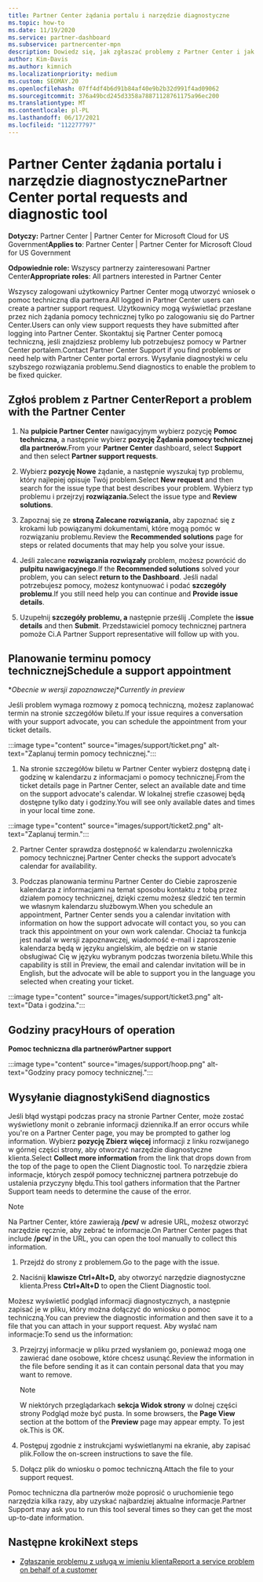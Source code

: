 ```yaml
---
title: Partner Center żądania portalu i narzędzie diagnostyczne
ms.topic: how-to
ms.date: 11/19/2020
ms.service: partner-dashboard
ms.subservice: partnercenter-mpn
description: Dowiedz się, jak zgłaszać problemy z Partner Center i jak zbierać informacje diagnostyczne dla zespołu pomocy technicznej partnera.
author: Kim-Davis
ms.author: kimnich
ms.localizationpriority: medium
ms.custom: SEOMAY.20
ms.openlocfilehash: 07ff4df4b6d91b84af40e9b2b32d991f4ad09062
ms.sourcegitcommit: 376a49bcd245d3358a78871128761175a96ec200
ms.translationtype: MT
ms.contentlocale: pl-PL
ms.lasthandoff: 06/17/2021
ms.locfileid: "112277797"
---
```

# <a name="partner-center-portal-requests-and-diagnostic-tool"></a><span data-ttu-id="145f1-103">Partner Center żądania portalu i narzędzie diagnostyczne</span><span class="sxs-lookup"><span data-stu-id="145f1-103">Partner Center portal requests and diagnostic tool</span></span>

<span data-ttu-id="145f1-104">**Dotyczy:** Partner Center | Partner Center for Microsoft Cloud for US Government</span><span class="sxs-lookup"><span data-stu-id="145f1-104">**Applies to**: Partner Center | Partner Center for Microsoft Cloud for US Government</span></span>

<span data-ttu-id="145f1-105">**Odpowiednie role:** Wszyscy partnerzy zainteresowani Partner Center</span><span class="sxs-lookup"><span data-stu-id="145f1-105">**Appropriate roles**: All partners interested in Partner Center</span></span>

<span data-ttu-id="145f1-106">Wszyscy zalogowani użytkownicy Partner Center mogą utworzyć wniosek o pomoc techniczną dla partnera.</span><span class="sxs-lookup"><span data-stu-id="145f1-106">All logged in Partner Center users can create a partner support request.</span></span> <span data-ttu-id="145f1-107">Użytkownicy mogą wyświetlać przesłane przez nich żądania pomocy technicznej tylko po zalogowaniu się do Partner Center.</span><span class="sxs-lookup"><span data-stu-id="145f1-107">Users can only view support requests they have submitted after logging into Partner Center.</span></span>
<span data-ttu-id="145f1-108">Skontaktuj się Partner Center pomocą techniczną, jeśli znajdziesz problemy lub potrzebujesz pomocy w Partner Center portalem.</span><span class="sxs-lookup"><span data-stu-id="145f1-108">Contact Partner Center Support if you find problems or need help with Partner Center portal errors.</span></span> <span data-ttu-id="145f1-109">Wysyłanie diagnostyki w celu szybszego rozwiązania problemu.</span><span class="sxs-lookup"><span data-stu-id="145f1-109">Send diagnostics to enable the problem to be fixed quicker.</span></span>

## <a name="report-a-problem-with-the-partner-center"></a><span data-ttu-id="145f1-110">Zgłoś problem z Partner Center</span><span class="sxs-lookup"><span data-stu-id="145f1-110">Report a problem with the Partner Center</span></span>

1. <span data-ttu-id="145f1-111">Na **pulpicie Partner Center** nawigacyjnym wybierz pozycję **Pomoc techniczna,** a następnie wybierz **pozycję Żądania pomocy technicznej dla partnerów.**</span><span class="sxs-lookup"><span data-stu-id="145f1-111">From your **Partner Center** dashboard, select **Support** and then select **Partner support requests**.</span></span>

2. <span data-ttu-id="145f1-112">Wybierz **pozycję Nowe** żądanie, a następnie wyszukaj typ problemu, który najlepiej opisuje Twój problem.</span><span class="sxs-lookup"><span data-stu-id="145f1-112">Select **New request** and then search for the issue type that best describes your problem.</span></span> <span data-ttu-id="145f1-113">Wybierz typ problemu i przejrzyj **rozwiązania.**</span><span class="sxs-lookup"><span data-stu-id="145f1-113">Select the issue type and **Review solutions**.</span></span>

3. <span data-ttu-id="145f1-114">Zapoznaj się ze **stroną Zalecane rozwiązania,** aby zapoznać się z krokami lub powiązanymi dokumentami, które mogą pomóc w rozwiązaniu problemu.</span><span class="sxs-lookup"><span data-stu-id="145f1-114">Review the **Recommended solutions** page for steps or related documents that may help you solve your issue.</span></span>

4. <span data-ttu-id="145f1-115">Jeśli zalecane **rozwiązania rozwiązały** problem, możesz powrócić do **pulpitu nawigacyjnego**.</span><span class="sxs-lookup"><span data-stu-id="145f1-115">If the **Recommended solutions** solved your problem, you can select **return to the Dashboard**.</span></span> <span data-ttu-id="145f1-116">Jeśli nadal potrzebujesz pomocy, możesz kontynuować i podać **szczegóły problemu**.</span><span class="sxs-lookup"><span data-stu-id="145f1-116">If you still need help you can continue and **Provide issue details**.</span></span>

5. <span data-ttu-id="145f1-117">Uzupełnij **szczegóły problemu, a** następnie prześlij **.**</span><span class="sxs-lookup"><span data-stu-id="145f1-117">Complete the **issue details** and then **Submit**.</span></span> <span data-ttu-id="145f1-118">Przedstawiciel pomocy technicznej partnera pomoże Ci.</span><span class="sxs-lookup"><span data-stu-id="145f1-118">A Partner Support representative will follow up with you.</span></span>

## <a name="schedule-a-support-appointment"></a><span data-ttu-id="145f1-119">Planowanie terminu pomocy technicznej</span><span class="sxs-lookup"><span data-stu-id="145f1-119">Schedule a support appointment</span></span> 

<span data-ttu-id="145f1-120">\**Obecnie w wersji zapoznawczej*</span><span class="sxs-lookup"><span data-stu-id="145f1-120">\**Currently in preview*</span></span>

<span data-ttu-id="145f1-121">Jeśli problem wymaga rozmowy z pomocą techniczną, możesz zaplanować termin na stronie szczegółów biletu.</span><span class="sxs-lookup"><span data-stu-id="145f1-121">If your issue requires a conversation with your support advocate, you can schedule the appointment from your ticket details.</span></span>

:::image type="content" source="images/support/ticket.png" alt-text="Zaplanuj termin pomocy technicznej.":::

1.  <span data-ttu-id="145f1-123">Na stronie szczegółów biletu w Partner Center wybierz dostępną datę i godzinę w kalendarzu z informacjami o pomocy technicznej.</span><span class="sxs-lookup"><span data-stu-id="145f1-123">From the ticket details page in Partner Center, select an available date and time on the support advocate's calendar.</span></span> <span data-ttu-id="145f1-124">W lokalnej strefie czasowej będą dostępne tylko daty i godziny.</span><span class="sxs-lookup"><span data-stu-id="145f1-124">You will see only available dates and times in your local time zone.</span></span>

:::image type="content" source="images/support/ticket2.png" alt-text="Zaplanuj termin.":::

2. <span data-ttu-id="145f1-126">Partner Center sprawdza dostępność w kalendarzu zwolenniczka pomocy technicznej.</span><span class="sxs-lookup"><span data-stu-id="145f1-126">Partner Center checks the support advocate’s  calendar for availability.</span></span>

1. <span data-ttu-id="145f1-127">Podczas planowania terminu Partner Center do Ciebie zaproszenie kalendarza z informacjami na temat sposobu kontaktu z tobą przez działem pomocy technicznej, dzięki czemu możesz śledzić ten termin we własnym kalendarzu służbowym.</span><span class="sxs-lookup"><span data-stu-id="145f1-127">When you schedule an appointment, Partner Center sends you a calendar invitation with information on how the support advocate will contact you, so you can track this appointment on your own work calendar.</span></span>  <span data-ttu-id="145f1-128">Chociaż ta funkcja jest nadal w wersji zapoznawczej, wiadomość e-mail i zaproszenie kalendarza będą w języku angielskim, ale będzie on w stanie obsługiwać Cię w języku wybranym podczas tworzenia biletu.</span><span class="sxs-lookup"><span data-stu-id="145f1-128">While this capability is still in Preview, the email and calendar invitation will be in English, but the advocate will be able to support you in the language you selected when creating your ticket.</span></span>

:::image type="content" source="images/support/ticket3.png" alt-text="Data i godzina.":::

## <a name="hours-of-operation"></a><span data-ttu-id="145f1-130">Godziny pracy</span><span class="sxs-lookup"><span data-stu-id="145f1-130">Hours of operation</span></span>

<span data-ttu-id="145f1-131">**Pomoc techniczna dla partnerów**</span><span class="sxs-lookup"><span data-stu-id="145f1-131">**Partner support**</span></span>

:::image type="content" source="images/support/hoop.png" alt-text="Godziny pracy pomocy technicznej.":::

## <a name="send-diagnostics"></a><span data-ttu-id="145f1-133">Wysyłanie diagnostyki</span><span class="sxs-lookup"><span data-stu-id="145f1-133">Send diagnostics</span></span>

<span data-ttu-id="145f1-134">Jeśli błąd wystąpi podczas pracy na stronie Partner Center, może zostać wyświetlony monit o zebranie informacji dziennika.</span><span class="sxs-lookup"><span data-stu-id="145f1-134">If an error occurs while you're on a Partner Center page, you may be prompted to gather log information.</span></span> <span data-ttu-id="145f1-135">Wybierz **pozycję Zbierz więcej** informacji z linku rozwijanego w górnej części strony, aby otworzyć narzędzie diagnostyczne klienta.</span><span class="sxs-lookup"><span data-stu-id="145f1-135">Select **Collect more information** from the link that drops down from the top of the page to open the Client Diagnostic tool.</span></span> <span data-ttu-id="145f1-136">To narzędzie zbiera informacje, których zespół pomocy technicznej partnera potrzebuje do ustalenia przyczyny błędu.</span><span class="sxs-lookup"><span data-stu-id="145f1-136">This tool gathers information that the Partner Support team needs to determine the cause of the error.</span></span> 

>[!NOTE]
><span data-ttu-id="145f1-137">Na Partner Center, które zawierają **/pcv/** w adresie URL, możesz otworzyć narzędzie ręcznie, aby zebrać te informacje.</span><span class="sxs-lookup"><span data-stu-id="145f1-137">On Partner Center pages that include **/pcv/** in the URL, you can open the tool manually to collect this information.</span></span>

1. <span data-ttu-id="145f1-138">Przejdź do strony z problemem.</span><span class="sxs-lookup"><span data-stu-id="145f1-138">Go to the page with the issue.</span></span>

2. <span data-ttu-id="145f1-139">Naciśnij **klawisze Ctrl+Alt+D,** aby otworzyć narzędzie diagnostyczne klienta.</span><span class="sxs-lookup"><span data-stu-id="145f1-139">Press **Ctrl+Alt+D** to open the Client Diagnostic tool.</span></span>

<span data-ttu-id="145f1-140">Możesz wyświetlić podgląd informacji diagnostycznych, a następnie zapisać je w pliku, który można dołączyć do wniosku o pomoc techniczną.</span><span class="sxs-lookup"><span data-stu-id="145f1-140">You can preview the diagnostic information and then save it to a file that you can attach in your support request.</span></span> <span data-ttu-id="145f1-141">Aby wysłać nam informacje:</span><span class="sxs-lookup"><span data-stu-id="145f1-141">To send us the information:</span></span>

3. <span data-ttu-id="145f1-142">Przejrzyj informacje w pliku przed wysłaniem go, ponieważ mogą one zawierać dane osobowe, które chcesz usunąć.</span><span class="sxs-lookup"><span data-stu-id="145f1-142">Review the information in the file before sending it as it can contain personal data that you may want to remove.</span></span>

    >[!NOTE]
    ><span data-ttu-id="145f1-143">W niektórych przeglądarkach **sekcja Widok strony** w dolnej części strony Podgląd może być pusta. </span><span class="sxs-lookup"><span data-stu-id="145f1-143">In some browsers, the **Page View** section at the bottom of the **Preview** page may appear empty.</span></span> <span data-ttu-id="145f1-144">To jest ok.</span><span class="sxs-lookup"><span data-stu-id="145f1-144">This is OK.</span></span>

4. <span data-ttu-id="145f1-145">Postępuj zgodnie z instrukcjami wyświetlanymi na ekranie, aby zapisać plik.</span><span class="sxs-lookup"><span data-stu-id="145f1-145">Follow the on-screen instructions to save the file.</span></span>

5. <span data-ttu-id="145f1-146">Dołącz plik do wniosku o pomoc techniczną.</span><span class="sxs-lookup"><span data-stu-id="145f1-146">Attach the file to your support request.</span></span>

<span data-ttu-id="145f1-147">Pomoc techniczna dla partnerów może poprosić o uruchomienie tego narzędzia kilka razy, aby uzyskać najbardziej aktualne informacje.</span><span class="sxs-lookup"><span data-stu-id="145f1-147">Partner Support may ask you to run this tool several times so they can get the most up-to-date information.</span></span>

## <a name="next-steps"></a><span data-ttu-id="145f1-148">Następne kroki</span><span class="sxs-lookup"><span data-stu-id="145f1-148">Next steps</span></span>

- [<span data-ttu-id="145f1-149">Zgłaszanie problemu z usługą w imieniu klienta</span><span class="sxs-lookup"><span data-stu-id="145f1-149">Report a service problem on behalf of a customer</span></span>](report-problems-on-behalf-of-a-customer.md)
